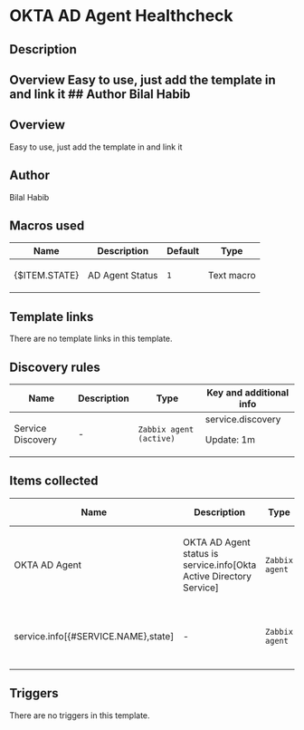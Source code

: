 # OKTA AD Agent Healthcheck

## Description

## Overview Easy to use, just add the template in and link it ## Author Bilal Habib 

## Overview

Easy to use, just add the template in and link it



## Author

Bilal Habib

## Macros used

|Name|Description|Default|Type|
|----|-----------|-------|----|
|{$ITEM.STATE}|<p>AD Agent Status</p>|`1`|Text macro|
## Template links

There are no template links in this template.

## Discovery rules

|Name|Description|Type|Key and additional info|
|----|-----------|----|----|
|Service Discovery|<p>-</p>|`Zabbix agent (active)`|service.discovery<p>Update: 1m</p>|
## Items collected

|Name|Description|Type|Key and additional info|
|----|-----------|----|----|
|OKTA AD Agent|<p>OKTA AD Agent status is service.info[Okta Active Directory Service]</p>|`Zabbix agent`|service.info[Okta Active Directory Service]<p>Update: 30s</p>|
|service.info[{#SERVICE.NAME},state]|<p>-</p>|`Zabbix agent`|service.info[service,<param>]<p>Update: 1m</p><p>LLD</p>|
## Triggers

There are no triggers in this template.

